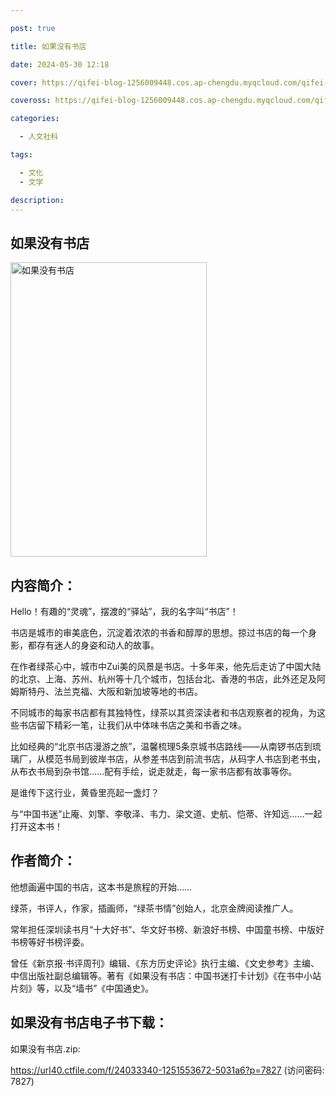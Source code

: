 ```yaml
---

post: true

title: 如果没有书店

date: 2024-05-30 12:18

cover: https://qifei-blog-1256009448.cos.ap-chengdu.myqcloud.com/qifei-blog/s33846468.jpg

coveross: https://qifei-blog-1256009448.cos.ap-chengdu.myqcloud.com/qifei-blog/s33846468.jpg

categories:

  - 人文社科

tags:

  - 文化
  - 文学

description:
---
```


## 如果没有书店

<img alt="如果没有书店" class="aligncenter loading" data-was-processed="true" decoding="async" fetchpriority="high" height="471" src="https://qifei-blog-1256009448.cos.ap-chengdu.myqcloud.com/qifei-blog/s33846468.jpg" style="cursor: zoom-in;" width="314"/>

## 内容简介：

Hello！有趣的“灵魂”，摆渡的“驿站”，我的名字叫“书店”！

书店是城市的审美底色，沉淀着浓浓的书香和醇厚的思想。掠过书店的每一个身影，都存有迷人的身姿和动人的故事。

在作者绿茶心中，城市中Zui美的风景是书店。十多年来，他先后走访了中国大陆的北京、上海、苏州、杭州等十几个城市，包括台北、香港的书店，此外还足及阿姆斯特丹、法兰克福、大阪和新加坡等地的书店。

不同城市的每家书店都有其独特性，绿茶以其资深读者和书店观察者的视角，为这些书店留下精彩一笔，让我们从中体味书店之美和书香之味。

比如经典的“北京书店漫游之旅”，温馨梳理5条京城书店路线——从南锣书店到琉璃厂，从模范书局到彼岸书店，从参差书店到前流书店，从码字人书店到老书虫，从布衣书局到杂书馆……配有手绘，说走就走，每一家书店都有故事等你。

是谁传下这行业，黄昏里亮起一盏灯？

与“中国书迷”止庵、刘擎、李敬泽、韦力、梁文道、史航、恺蒂、许知远……一起打开这本书！

## 作者简介：

他想画遍中国的书店，这本书是旅程的开始……

绿茶，书评人，作家，插画师，“绿茶书情”创始人，北京金牌阅读推广人。

常年担任深圳读书月“十大好书”、华文好书榜、新浪好书榜、中国童书榜、中版好书榜等好书榜评委。

曾任《新京报·书评周刊》编辑、《东方历史评论》执行主编、《文史参考》主编、中信出版社副总编辑等。著有《如果没有书店：中国书迷打卡计划》《在书中小站片刻》等，以及“墙书”《中国通史》。

## 如果没有书店电子书下载：

如果没有书店.zip: 

https://url40.ctfile.com/f/24033340-1251553672-5031a6?p=7827 (访问密码: 7827)
